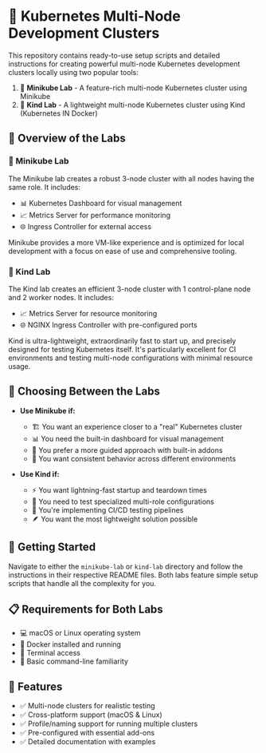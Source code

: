 # 🚀 Kubernetes Multi-Node Development Clusters

This repository contains ready-to-use setup scripts and detailed instructions for creating powerful multi-node Kubernetes development clusters locally using two popular tools:

1. 🔷 **Minikube Lab** - A feature-rich multi-node Kubernetes cluster using Minikube
2. 🔶 **Kind Lab** - A lightweight multi-node Kubernetes cluster using Kind (Kubernetes IN Docker)

## 🔎 Overview of the Labs

### 🔷 Minikube Lab

The Minikube lab creates a robust 3-node cluster with all nodes having the same role. It includes:

- 📊 Kubernetes Dashboard for visual management
- 📈 Metrics Server for performance monitoring
- 🌐 Ingress Controller for external access

Minikube provides a more VM-like experience and is optimized for local development with a focus on ease of use and comprehensive tooling.

### 🔶 Kind Lab

The Kind lab creates an efficient 3-node cluster with 1 control-plane node and 2 worker nodes. It includes:

- 📈 Metrics Server for resource monitoring
- 🌐 NGINX Ingress Controller with pre-configured ports

Kind is ultra-lightweight, extraordinarily fast to start up, and precisely designed for testing Kubernetes itself. It's particularly excellent for CI environments and testing multi-node configurations with minimal resource usage.

## 🤔 Choosing Between the Labs

- **Use Minikube if:**
  - 🏗️ You want an experience closer to a "real" Kubernetes cluster
  - 📊 You need the built-in dashboard for visual management
  - 🧩 You prefer a more guided approach with built-in addons
  - 🔄 You want consistent behavior across different environments

- **Use Kind if:**
  - ⚡ You want lightning-fast startup and teardown times
  - 🧪 You need to test specialized multi-role configurations
  - 🔄 You're implementing CI/CD testing pipelines
  - 🪶 You want the most lightweight solution possible

## 🏁 Getting Started

Navigate to either the `minikube-lab` or `kind-lab` directory and follow the instructions in their respective README files. Both labs feature simple setup scripts that handle all the complexity for you.

## 📋 Requirements for Both Labs

- 💻 macOS or Linux operating system
- 🐳 Docker installed and running
- 🧰 Terminal access
- 🔧 Basic command-line familiarity

## 🌟 Features

- ✅ Multi-node clusters for realistic testing
- ✅ Cross-platform support (macOS & Linux)
- ✅ Profile/naming support for running multiple clusters
- ✅ Pre-configured with essential add-ons
- ✅ Detailed documentation with examples
